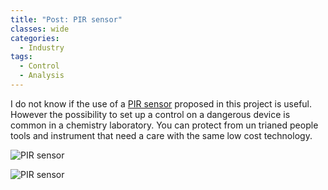 ```yaml
---
title: "Post: PIR sensor"
classes: wide
categories:
  - Industry
tags:
  - Control
  - Analysis
---
```

I do not know if the use of a [PIR sensor](https://hackaday.com/2020/12/24/pir-sensor-in-a-jar-helps-you-keep-your-concentration/) proposed in this project is useful. However the possibility to set up a control on a dangerous device is common in a chemistry laboratory. You can protect from un trianed people tools and instrument that need a care with the same low cost technology.

![PIR sensor](https://content.instructables.com/ORIG/FWR/D0WD/KIEKFNPE/FWRD0WDKIEKFNPE.jpg?auto=webp&frame=1&width=525&height=1024&fit=bounds&md=9de7b2eaf0a64c760df3f4f27aa911c6)


![PIR sensor](https://hackaday.com/wp-content/uploads/2020/12/antiprocrastinator-featured.jpg?w=800)

